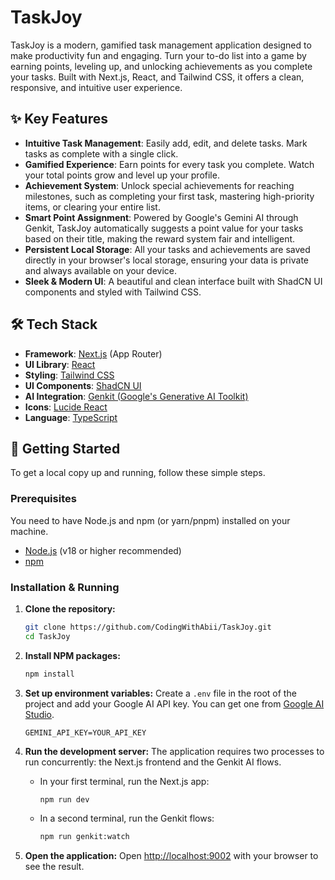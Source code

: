 # TaskJoy

TaskJoy is a modern, gamified task management application designed to make productivity fun and engaging. Turn your to-do list into a game by earning points, leveling up, and unlocking achievements as you complete your tasks. Built with Next.js, React, and Tailwind CSS, it offers a clean, responsive, and intuitive user experience.

## ✨ Key Features

-   **Intuitive Task Management**: Easily add, edit, and delete tasks. Mark tasks as complete with a single click.
-   **Gamified Experience**: Earn points for every task you complete. Watch your total points grow and level up your profile.
-   **Achievement System**: Unlock special achievements for reaching milestones, such as completing your first task, mastering high-priority items, or clearing your entire list.
-   **Smart Point Assignment**: Powered by Google's Gemini AI through Genkit, TaskJoy automatically suggests a point value for your tasks based on their title, making the reward system fair and intelligent.
-   **Persistent Local Storage**: All your tasks and achievements are saved directly in your browser's local storage, ensuring your data is private and always available on your device.
-   **Sleek & Modern UI**: A beautiful and clean interface built with ShadCN UI components and styled with Tailwind CSS.

## 🛠️ Tech Stack

-   **Framework**: [Next.js](https://nextjs.org/) (App Router)
-   **UI Library**: [React](https://reactjs.org/)
-   **Styling**: [Tailwind CSS](https://tailwindcss.com/)
-   **UI Components**: [ShadCN UI](https://ui.shadcn.com/)
-   **AI Integration**: [Genkit (Google's Generative AI Toolkit)](https://firebase.google.com/docs/genkit)
-   **Icons**: [Lucide React](https://lucide.dev/)
-   **Language**: [TypeScript](https://www.typescriptlang.org/)

## 🚀 Getting Started

To get a local copy up and running, follow these simple steps.

### Prerequisites

You need to have Node.js and npm (or yarn/pnpm) installed on your machine.

-   [Node.js](https://nodejs.org/) (v18 or higher recommended)
-   [npm](https://www.npmjs.com/get-npm)

### Installation & Running

1.  **Clone the repository:**
    ```sh
    git clone https://github.com/CodingWithAbii/TaskJoy.git
    cd TaskJoy
    ```

2.  **Install NPM packages:**
    ```sh
    npm install
    ```

3.  **Set up environment variables:**
    Create a `.env` file in the root of the project and add your Google AI API key. You can get one from [Google AI Studio](https://aistudio.google.com/).
    ```
    GEMINI_API_KEY=YOUR_API_KEY
    ```

4.  **Run the development server:**
    The application requires two processes to run concurrently: the Next.js frontend and the Genkit AI flows.

    -   In your first terminal, run the Next.js app:
        ```sh
        npm run dev
        ```

    -   In a second terminal, run the Genkit flows:
        ```sh
        npm run genkit:watch
        ```

5.  **Open the application:**
    Open [http://localhost:9002](http://localhost:9002) with your browser to see the result.
